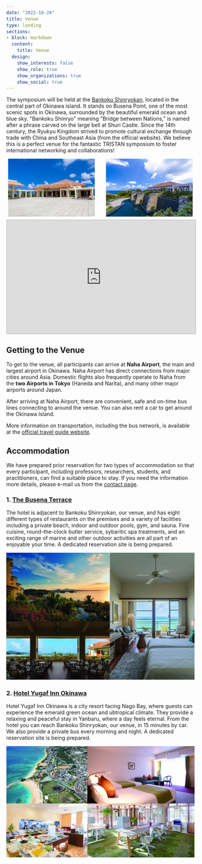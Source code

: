 ```yaml
---
date: "2022-10-24"
title: Venue
type: landing
sections:
- block: markdown
  content:
    title: Venue
  design:
    show_interests: false
    show_role: true
    show_organizations: true
    show_social: true
---
```


The symposium will be held at the [Bankoku Shinryokan](https://www.shinryokan.com/menuIndex.jsp?id=21545&menuid=6407&funcid=28), located in the central part of Okinawa island. It stands on Busena Point, one of the most scenic spots in Okinawa, surrounded by the beautiful emerald ocean and blue sky. "Bankoku Shinryo" meaning "Bridge between Nations," is named after a phrase carved on the large bell at Shuri Castle. Since the 14th century, the Ryukyu Kingdom strived to promote cultural exchange through trade with China and Southeast Asia (from the official website). We believe this is a perfect venue for the fantastic TRISTAN symposium to foster international networking and collaborations!

<!--|||
|---|---|
|![](shinryokan1.jpg)|![](shinryokan2.jpg)|-->

<div class="img__inner">
     <div class="img__card">
         <img src="shinryokan1.jpg" alt="" class="img-item">
     </div>
     <div class="img__card">
         <img src="shinryokan2.jpg" alt="" class="img-item">
     </div>
</div>

<div class="iframe-wrap">
　<iframe src="https://www.youtube.com/embed/TmkYzpFzFJ4?si=HWEVwH5LzWbRpqYn" frameboader="0"></iframe>
</div>
<!-- 
The introductory video is also available on [YouTube](https://youtu.be/TmkYzpFzFJ4?si=StM5SNE_MU0fTmVy).
 -->


## Getting to the Venue
To get to the venue, all participants can arrive at **Naha Airport**, the main and largest airport in Okinawa. Naha Airport has direct connections from major cities around Asia. Domestic flights also frequently operate to Naha from the **two Airports in Tokyo** (Haneda and Narita), and many other major airports around Japan. 

After arriving at Naha Airport, there are convenient, safe and on-time bus lines connecting to around the venue. You can also rent a car to get around the Okinawa Island.

More information on transportation, including the bus network, is available at the [official travel guide website](https://visitokinawajapan.com/plan-your-trip/getting-around-okinawa/).


<!--|||
|---|---|
|![](ferry.jpg)|![](bus.jpg)|

<ul>
<li><img src="ferry.jpg" alt="" /></li>
<li><img src="bus.jpg" alt="" /></li>
</ul

<div class="img__inner">
     <div class="img__card">
         <img src="ferry.jpg" alt="" class="img-item">
     </div>
     <div class="img__card">
         <img src="bus.jpg" alt="" class="img-item">
     </div>
</div>
>-->

## Accommodation
We have prepared prior reservation for two types of accommodation so that every participant, including professors, researchers, students, and practitioners, can find a suitable place to stay.
If you need the information more details, please e-mail us from the [contact page](/contact). 
<br>

### 1. [The Busena Terrace](https://www.terrace.co.jp/en/)
The hotel is adjacent to Bankoku Shinryokan,  our venue, and has eight different types of restaurants on the premises and a variety of facilities including a private beach, indoor and outdoor pools, gym, and sauna. Fine cuisine, round-the-clock butler service, sybaritic spa treatments, and an exciting range of marine and other outdoor activities are all part of an enjoyable your time. A dedicated reservation site is being prepared.

![](hotels/busena_hotel.jpg)

### 2. [Hotel Yugaf Inn Okinawa](https://www.yugaf.com/en/)
Hotel Yugaf Inn Okinawa is a city resort facing Nago Bay, where guests can experience the emerald green ocean and ubtropical climate. They provide a relaxing and peaceful stay in Yanbaru, where a day feels eternal. From the hotel you can reach Bankoku Shinryokan, our venue, in 15 minutes by car. We also provide a private bus every morning and night.  A dedicated reservation site is being prepared.

![](hotels/yugaf.jpg)


<style>
  ul {
    display: flex;
    justify-content: center;
  }

  li {
    list-style: none;
  }

  li:nth-child(2) {
    margin: 0 10px;
  }
  
  .img__inner {

   display: flex;

   gap: 30px;

   padding: 0 0;

   max-width: 1000px;
   max-height: 500px;

   margin: 5px 5px;

  }
  .img__card {
     width: 50%;
  }
  .img-item {
     object-fit: cover;
  }
  
  .iframe-wrap {
    position: relative;
    width: 100%;
    padding-top: 56.25%;
    overflow:auto; 
    -webkit-overflow-scrolling:touch;
    border:2px solid #ccc; 
  }
  .iframe-wrap iframe {
      position:absolute;
      top:0;
      left:0;
      width:100%;
      height:100%;
      border:none;
      display:block;
  }
</style>
